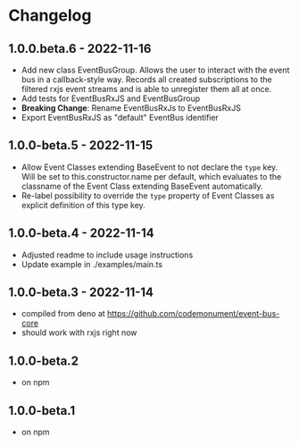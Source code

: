 # Changelog 

## 1.0.0.beta.6 - 2022-11-16 

- Add new class EventBusGroup. Allows the user to interact with the event bus in a callback-style way. 
  Records all created subscriptions to the filtered rxjs event streams and is able to unregister them all at once.
- Add tests for EventBusRxJS and EventBusGroup
- **Breaking Change**: Rename EventBusRxJs to EventBusRxJS
- Export EventBusRxJS as "default" EventBus identifier

## 1.0.0-beta.5 - 2022-11-15 

- Allow Event Classes extending BaseEvent<T> to not declare the `type` key. 
  Will be set to this.constructor.name per default, which evaluates to the classname of the Event Class extending BaseEvent<T> automatically. 
- Re-label possibility to override the `type` property of Event Classes as explicit definition of this type key. 

## 1.0.0-beta.4 - 2022-11-14 

- Adjusted readme to include usage instructions
- Update example in ./examples/main.ts

## 1.0.0-beta.3 - 2022-11-14 

- compiled from deno at https://github.com/codemonument/event-bus-core
- should work with rxjs right now

## 1.0.0-beta.2 

- on npm

## 1.0.0-beta.1 

- on npm